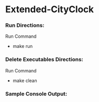 # Extended-CityClock
 
### Run Directions:
Run Command
 - make run

### Delete Executables Directions:
Run Command
 - make clean

### Sample Console Output:
